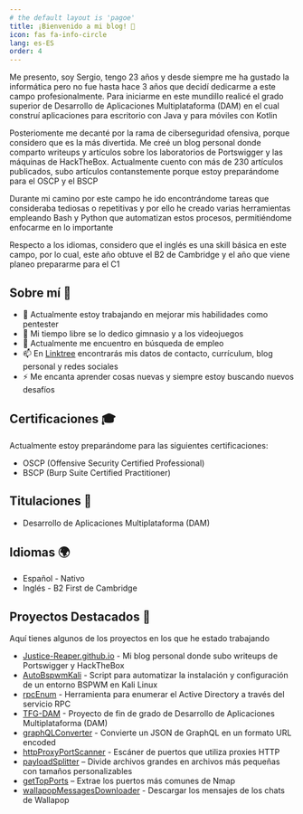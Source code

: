 ```yaml
---
# the default layout is 'pagoe'
title: ¡Bienvenido a mi blog! 👋
icon: fas fa-info-circle
lang: es-ES
order: 4
---
```


Me presento, soy Sergio, tengo 23 años y desde siempre me ha gustado la informática pero no fue hasta hace 3 años que decidí dedicarme a este campo profesionalmente. Para iniciarme en este mundillo realicé el grado superior de Desarrollo de Aplicaciones Multiplataforma (DAM) en el cual construí aplicaciones para escritorio con Java y para móviles con Kotlin

Posteriomente me decanté por la rama de ciberseguridad ofensiva, porque considero que es la más divertida. Me creé un blog personal donde comparto writeups y artículos sobre los laboratorios de Portswigger y las máquinas de HackTheBox. Actualmente cuento con más de 230 artículos publicados, subo artículos contanstemente porque estoy preparándome para el OSCP y el BSCP

Durante mi camino por este campo he ido encontrándome tareas que consideraba tediosas o repetitivas y por ello he creado varias herramientas empleando Bash y Python que automatizan estos procesos, permitiéndome enfocarme en lo importante

Respecto a los idiomas, considero que el inglés es una skill básica en este campo, por lo cual, este año obtuve el B2 de Cambridge y el año que viene planeo prepararme para el C1

## Sobre mí 🚀

- 🔭 Actualmente estoy trabajando en mejorar mis habilidades como pentester
- 💪 Mi tiempo libre se lo dedico gimnasio y a los videojuegos
- 💼 Actualmente me encuentro en búsqueda de empleo
- 📫 En [Linktree](https://linktr.ee/Justice_Reaper) encontrarás mis datos de contacto, currículum, blog personal y redes sociales
- ⚡ Me encanta aprender cosas nuevas y siempre estoy buscando nuevos desafíos

## Certificaciones 🎓

Actualmente estoy preparándome para las siguientes certificaciones:

- OSCP (Offensive Security Certified Professional)
- BSCP (Burp Suite Certified Practitioner)

## Titulaciones 📜

- Desarrollo de Aplicaciones Multiplataforma (DAM)

## Idiomas 🌍

- Español - Nativo
- Inglés - B2 First de Cambridge

## Proyectos Destacados 🌟

Aquí tienes algunos de los proyectos en los que he estado trabajando

- [Justice-Reaper.github.io](https://github.com/Justice-Reaper/Justice-Reaper.github.io) - Mi blog personal donde subo writeups de Portswigger y HackTheBox
- [AutoBspwmKali](https://github.com/Justice-Reaper/AutoBspwmKali.git) - Script para automatizar la instalación y configuración de un entorno BSPWM en Kali Linux
- [rpcEnum](https://github.com/Justice-Reaper/rpcEnum.git) - Herramienta para enumerar el Active Directory a través del servicio RPC
- [TFG-DAM](https://github.com/Justice-Reaper/TFG-DAM.git) - Proyecto de fin de grado de Desarrollo de Aplicaciones Multiplataforma (DAM)  
- [graphQLConverter](https://github.com/Justice-Reaper/graphQLConverter.git) - Convierte un JSON de GraphQL en un formato URL encoded
- [httpProxyPortScanner](https://github.com/Justice-Reaper/httpProxyPortScanner.git) - Escáner de puertos que utiliza proxies HTTP
- [payloadSplitter](https://github.com/Justice-Reaper/PayloadSplitter.git) – Divide archivos grandes en archivos más pequeñas con tamaños personalizables
- [getTopPorts](https://github.com/Justice-Reaper/getTopPorts.git) – Extrae los puertos más comunes de Nmap
- [wallapopMessagesDownloader](https://github.com/Justice-Reaper/wallapopMessagesDownloader.git) - Descargar los mensajes de los chats de Wallapop
